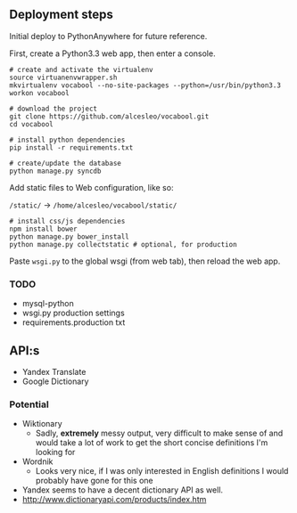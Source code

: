 
## Deployment steps

Initial deploy to PythonAnywhere for future reference.

First, create a Python3.3 web app, then enter a console.

    # create and activate the virtualenv
    source virtuanenvwrapper.sh
    mkvirtualenv vocabool --no-site-packages --python=/usr/bin/python3.3
    workon vocabool

    # download the project
    git clone https://github.com/alcesleo/vocabool.git
    cd vocabool

    # install python dependencies
    pip install -r requirements.txt

    # create/update the database
    python manage.py syncdb

Add static files to Web configuration, like so:

`/static/` -> `/home/alcesleo/vocabool/static/`

    # install css/js dependencies
    npm install bower
    python manage.py bower_install
    python manage.py collectstatic # optional, for production

Paste `wsgi.py` to the global wsgi (from web tab), then reload the web app.

### TODO

- mysql-python
- wsgi.py production settings
- requirements.production txt


## API:s

- Yandex Translate
- Google Dictionary

### Potential

- Wiktionary
    - Sadly, **extremely** messy output, very difficult to make sense of and
    would take a lot of work to get the short concise definitions I'm looking for
- Wordnik
    - Looks very nice, if I was only interested in English definitions I would
    probably have gone for this one
- Yandex seems to have a decent dictionary API as well.
- http://www.dictionaryapi.com/products/index.htm
